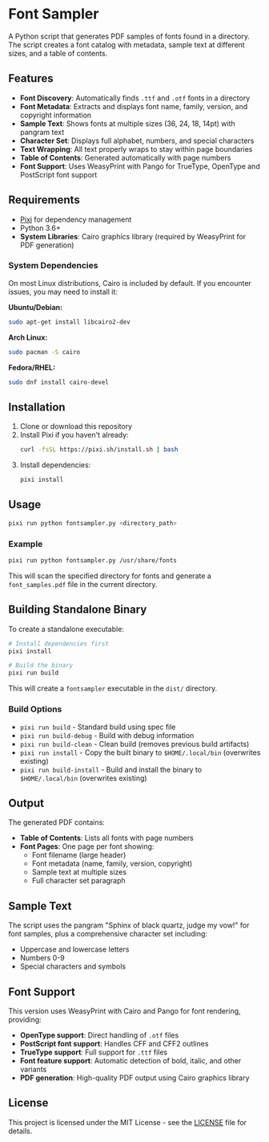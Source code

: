 # Font Sampler

A Python script that generates PDF samples of fonts found in a directory. The script creates a font catalog with metadata, sample text at different sizes, and a table of contents.

## Features

- **Font Discovery**: Automatically finds `.ttf` and `.otf` fonts in a directory
- **Font Metadata**: Extracts and displays font name, family, version, and copyright information
- **Sample Text**: Shows fonts at multiple sizes (36, 24, 18, 14pt) with pangram text
- **Character Set**: Displays full alphabet, numbers, and special characters
- **Text Wrapping**: All text properly wraps to stay within page boundaries
- **Table of Contents**: Generated automatically with page numbers
- **Font Support**: Uses WeasyPrint with Pango for TrueType, OpenType and PostScript font support

## Requirements

- [Pixi](https://pixi.sh/) for dependency management
- Python 3.6+
- **System Libraries**: Cairo graphics library (required by WeasyPrint for PDF generation)

### System Dependencies

On most Linux distributions, Cairo is included by default. If you encounter issues, you may need to install it:

**Ubuntu/Debian:**
```bash
sudo apt-get install libcairo2-dev
```

**Arch Linux:**
```bash
sudo pacman -S cairo
```

**Fedora/RHEL:**
```bash
sudo dnf install cairo-devel
```

## Installation

1. Clone or download this repository
2. Install Pixi if you haven't already:
   ```bash
   curl -fsSL https://pixi.sh/install.sh | bash
   ```
3. Install dependencies:
   ```bash
   pixi install
   ```

## Usage

```bash
pixi run python fontsampler.py <directory_path>
```

### Example

```bash
pixi run python fontsampler.py /usr/share/fonts
```

This will scan the specified directory for fonts and generate a `font_samples.pdf` file in the current directory.

## Building Standalone Binary

To create a standalone executable:

```bash
# Install dependencies first
pixi install

# Build the binary
pixi run build
```

This will create a `fontsampler` executable in the `dist/` directory.

### Build Options

- `pixi run build` - Standard build using spec file
- `pixi run build-debug` - Build with debug information
- `pixi run build-clean` - Clean build (removes previous build artifacts)
- `pixi run install` - Copy the built binary to `$HOME/.local/bin` (overwrites existing)
- `pixi run build-install` - Build and install the binary to `$HOME/.local/bin` (overwrites existing)

## Output

The generated PDF contains:
- **Table of Contents**: Lists all fonts with page numbers
- **Font Pages**: One page per font showing:
  - Font filename (large header)
  - Font metadata (name, family, version, copyright)
  - Sample text at multiple sizes
  - Full character set paragraph

## Sample Text

The script uses the pangram "Sphinx of black quartz, judge my vow!" for font samples, plus a comprehensive character set including:
- Uppercase and lowercase letters
- Numbers 0-9
- Special characters and symbols

## Font Support

This version uses WeasyPrint with Cairo and Pango for font rendering, providing:
- **OpenType support**: Direct handling of `.otf` files
- **PostScript font support**: Handles CFF and CFF2 outlines
- **TrueType support**: Full support for `.ttf` files
- **Font feature support**: Automatic detection of bold, italic, and other variants
- **PDF generation**: High-quality PDF output using Cairo graphics library

## License

This project is licensed under the MIT License - see the [LICENSE](LICENSE) file for details. 

